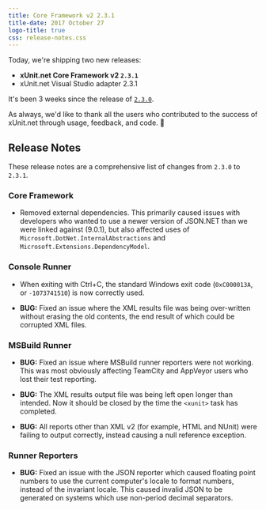 ```yaml
---
title: Core Framework v2 2.3.1
title-date: 2017 October 27
logo-title: true
css: release-notes.css
---
```


Today, we're shipping two new releases:

* **xUnit.net Core Framework v2 `2.3.1`**
* xUnit.net Visual Studio adapter 2.3.1

It's been 3 weeks since the release of [`2.3.0`](2.3.0).

As always, we'd like to thank all the users who contributed to the success of xUnit.net through usage, feedback, and code. 🎉

## Release Notes

These release notes are a comprehensive list of changes from `2.3.0` to `2.3.1`.

### Core Framework

* Removed external dependencies. This primarily caused issues with developers who wanted to use a newer version of JSON.NET than we were linked against (9.0.1), but also affected uses of `Microsoft.DotNet.InternalAbstractions` and `Microsoft.Extensions.DependencyModel`.

### Console Runner

* When exiting with Ctrl+C, the standard Windows exit code (`0xC000013A`, or `-1073741510`) is now correctly used.

* **BUG:** Fixed an issue where the XML results file was being over-written without erasing the old contents, the end result of which could be corrupted XML files.

### MSBuild Runner

* **BUG:** Fixed an issue where MSBuild runner reporters were not working. This was most obviously affecting TeamCity and AppVeyor users who lost their test reporting.

* **BUG:** The XML results output file was being left open longer than intended. Now it should be closed by the time the `<xunit>` task has completed.

* **BUG:** All reports other than XML v2 (for example, HTML and NUnit) were failing to output correctly, instead causing a null reference exception.

### Runner Reporters

* **BUG:** Fixed an issue with the JSON reporter which caused floating point numbers to use the current computer's locale to format numbers, instead of the invariant locale. This caused invalid JSON to be generated on systems which use non-period decimal separators.
